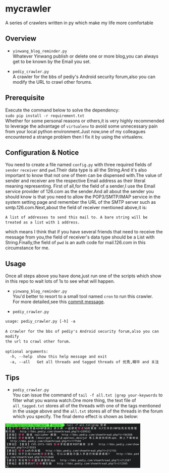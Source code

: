 # mycrawler
 A series of crawlers written in py which make my life more comfortable  

## Overview
- `yinwang_blog_reminder.py`  
Whatever Yinwang publish or delete one or more blog,you can always get to be known
by the Email you set.

- `pediy_crawler.py`  
A crawler for the bbs of pediy's Android security forum,also you can modify the URL to crawl other forums.

## Prerequisite 
Execute the command below to solve the dependency:  
`sudo pip install -r requirement.txt`  
Whether for some personal reasons or others,it is very highly recommended to leverage the advantage of `virtualenv` to avoid some unnecessary pain from your local python environment.Just now,one of my colleagues encountered a strange problem then I fix it by using the virtualenv.

## Configuration & Notice 
You need to create a file named `config.py` with three required fields of `sender` `receiver` and `pwd`.Their data type is all the String.And it's also important to know that not one of them can be dispensed with.The value of sender and receiver are the respective Email address as their literal meaning representing. First of all,for the field of a sender,I use the Email service provider of 126.com as the sender.And all about the sender you should know is that you need to allow the POP3/SMTP/IMAP service in the system setting page and remember the URL of the SMTP server such as smtp.126.com.Next,about the field of receiver mentioned above,it is:  
```
A list of addresses to send this mail to. A bare string will be treated as a list with 1 address.
```
which means I think that if you have several friends that need to receive the message from you,the field of receiver's data type should be a List with String.Finally,the field of `pwd` is an auth code for mail.126.com in this circumstance for me.

## Usage
Once all steps above you have done,just run one of the scripts which show in this repo to wait lots of 1s to see what will happen.
- `yinwang_blog_reminder.py`   
You'd better to resort to a small tool named `cron` to run this crawler.  
For more detailed,see this [commit message](https://github.com/supersu097/mycrawler/commit/57c4bcd49da88f1c5cda615995acd88013835ece).

- `pediy_crawler.py`
```
usage: pediy_crawler.py [-h] -a

A crawler for the bbs of pediy's Android security forum,also you can modify
the url to crawl other forum.

optional arguments:
  -h, --help  show this help message and exit
  -a, --all   Get all threads and tagged threads of 优秀,精华 and 关注
```

## Tips
- `pediy_crawler.py`  
You can issue the command of `tail -f all.txt |grep your-keywords` to filter
what you wanna watch.One more thing, the text file of `all_tagged.txt` stores all of the threads with one of the tags mentioned in the usage above and the `all.txt` stores all of the threads in the forum which you specify.
The final demo effect is shown as below:  
<img src="screenshot/keyword_filter.png" width="428" height="141">
